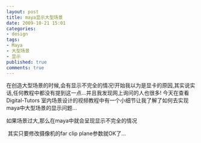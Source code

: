 ```yaml
---
layout: post
title: maya显示大型场景
date: 2009-10-21 15:01
categories:
- design
tags:
- Maya
- 大型场景
- 显示
published: true
comments: true
---
```

<p>在创造大型场景的时候,会有显示不完全的情况!开始我以为是显卡的原因,其实说实话,任何教程中都没有提到这一点...并且我发现网上询问的人也很多!
<!--more-->
今天在查看Digital-Tutors 室内场景设计的视频教程中有一个小细节让我了解了如何去实现maya中大型场景的显示问题...</p>

<p>如果场景过大,那么在maya中就会呈现显示不完全的情况</p>

<p><img src="http://farm3.static.flickr.com/2501/4031505492_de7ac2b364_m.jpg" alt="" />
其实只要修改摄像机的far clip plane参数就OK了...
<img src="http://farm3.static.flickr.com/2729/4030750955_40f428e0be_m.jpg" alt="" /></p>
